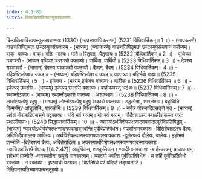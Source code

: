 ```yaml
---
index: 4.1.85
sutra: दित्यदित्यादित्यपत्युत्तरपदाण्ण्यः

---
```

 दित्यदित्यादित्यपत्त्युत्तरपदाण्ण्यः (1330) (ण्यप्रत्ययाधिकरणम्) (5231 विधिवार्तिकम्॥ 1 ॥) - (ण्यप्रकरणे) वाङ्यतिपितृमतां छन्दस्युपसंख्यानम् - (भाष्यम्) (ण्यप्रकरणे) वाङ्यतिपितृमतां छन्दस्युपसंख्यानं कर्तव्यम्। वाक् -वाच्यः। वाक्॥ मति -मात्यः। मति॥ पितृमत् -पैतृमत्यः॥ (5232 विधिवार्तिकम्॥ 2 ॥) - पृथिव्या ञ्ञाञ्ञौ - (भाष्यम् पृथिव्या ञ्ञाञ्ञौ वक्तव्यौ। पार्थिवा, पार्थिवी॥ (5233 विधिवार्तिकम्॥ 3 ॥) - देवस्य यञ्ञञ्ञौ - (भाष्यम्) देवस्य यञ्ञञ्ञौ वक्तव्यौ। दैव्यम्, दैवम्। (5234 विधिवार्तिकम्॥ 4 ॥) - बहिषष्टिलोपश्च यञ्ञ् च - (भाष्यम्) बहिषष्टिलोपश्च यञ्ञ् च वक्तव्यः। बहिर्भवो बाह्यः॥ (5235 विधिवार्तिकम्॥ 5 ॥) - इर्कक्च - (भाष्यम् इर्कक्च वक्तव्यः। बाहीकः॥ (5236 विधिवार्तिकम् ॥ 6 ॥) - इर्कञ्ञ् छन्दसि - (भाष्यम्) इर्कञ्ञ् छन्दसि वक्तव्यः। बाहीकमस्तु भद्रं वः॥ (5237 विधिवार्तिकम्॥ 7 ॥) - स्थाम्नोऽकारः - (भाष्यम्) स्थाम्नोऽकारो वक्तव्यः। अश्वत्थामः॥ (5238 विधिवार्तिकम्॥ 8 ॥) - लोसोऽपत्येषु बहुषु - (भाष्यम्) लोम्नोऽपत्येषु बहुषु अकारो वक्तव्यः। उडुलोमाः, शारलोमाः। बहुष्विति किमर्थम्? औडुलोमिः, शारलोमिः॥ (5239 विधिवार्तिकम्॥ 9 ॥) - सर्वत्र गोरजादिप्रसङ्गे यत् - (भाष्यम्) सर्वत्र गोरजादिप्रसङ्गे यद्वक्तव्यः। गवि भवं गव्यम्। गोः स्वं गव्यम्। गौर्देवताऽस्य स्थालीपाकस्य गव्यः स्थालीपाकः॥ (5240 सिद्धान्तवार्तिकम्॥ 10 ॥) - ण्यादयोऽर्थविशेषलक्षणादणपवादात्पूर्वविप्रतिषिद्धम् - (भाष्यम्) ण्यादयोऽर्थविशेषलक्षणादणपवादाद्भवन्ति पूर्वविप्रतिषेधेन। ण्यादीनामवकाशः -दितिर्देवताऽस्य दैत्यः, अदितिर्देवताऽस्य आदित्यः। अर्थविशेषलक्षणस्याणपवादस्यावकाशः -दुलेरपत्यं दौलेयः, बालेयः। इहोभयं प्राप्नोति -दितेरपत्यं दैत्यः, अदितेरादित्यः॥ अपरस्यार्थविशेषलक्षणस्याणपवादस्यावकाशः -अचित्तहस्तिधेनोष्ठक् [[4.2.47]] आपूपिकम्, शाष्कुलिकम्। ण्यादीनामवकाशः -बार्हस्पत्यम्, प्राजापत्यम्। इहोभयं प्राप्नोति -वनस्पतीनां समूहो वानस्पत्यम्। ण्यादयो भवन्ति पूर्वविप्रतिषेधेन। स तर्हि पूर्वविप्रतिषेधो वक्तव्यः। न वक्तव्यः। इष्टवाची परशब्दः। विप्रतिषेधे परं यदिष्टं तद्भवतीति। दितिवनस्पतिभ्यामपत्यसमूहयोः॥ 